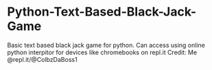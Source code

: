 # Python-Text-Based-Black-Jack-Game
Basic text based black jack game for python. Can access using online python interpitor for devices like chromebooks on repl.it
Credit: Me @repl.it/@ColbzDaBoss1
